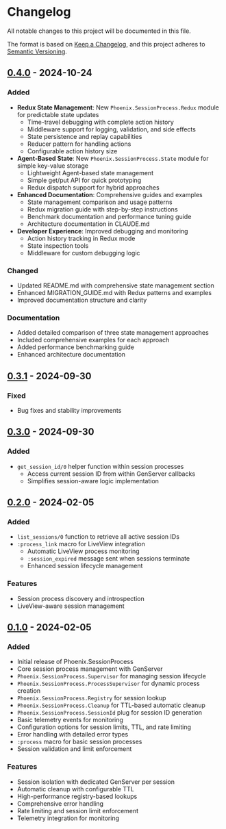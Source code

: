 # Changelog

All notable changes to this project will be documented in this file.

The format is based on [Keep a Changelog](https://keepachangelog.com/en/1.0.0/),
and this project adheres to [Semantic Versioning](https://semver.org/spec/v2.0.0.html).

## [0.4.0] - 2024-10-24

### Added
- **Redux State Management**: New `Phoenix.SessionProcess.Redux` module for predictable state updates
  - Time-travel debugging with complete action history
  - Middleware support for logging, validation, and side effects
  - State persistence and replay capabilities
  - Reducer pattern for handling actions
  - Configurable action history size
- **Agent-Based State**: New `Phoenix.SessionProcess.State` module for simple key-value storage
  - Lightweight Agent-based state management
  - Simple get/put API for quick prototyping
  - Redux dispatch support for hybrid approaches
- **Enhanced Documentation**: Comprehensive guides and examples
  - State management comparison and usage patterns
  - Redux migration guide with step-by-step instructions
  - Benchmark documentation and performance tuning guide
  - Architecture documentation in CLAUDE.md
- **Developer Experience**: Improved debugging and monitoring
  - Action history tracking in Redux mode
  - State inspection tools
  - Middleware for custom debugging logic

### Changed
- Updated README.md with comprehensive state management section
- Enhanced MIGRATION_GUIDE.md with Redux patterns and examples
- Improved documentation structure and clarity

### Documentation
- Added detailed comparison of three state management approaches
- Included comprehensive examples for each approach
- Added performance benchmarking guide
- Enhanced architecture documentation

## [0.3.1] - 2024-09-30

### Fixed
- Bug fixes and stability improvements

## [0.3.0] - 2024-09-30

### Added
- `get_session_id/0` helper function within session processes
  - Access current session ID from within GenServer callbacks
  - Simplifies session-aware logic implementation

## [0.2.0] - 2024-02-05

### Added
- `list_sessions/0` function to retrieve all active session IDs
- `:process_link` macro for LiveView integration
  - Automatic LiveView process monitoring
  - `:session_expired` message sent when sessions terminate
  - Enhanced session lifecycle management

### Features
- Session process discovery and introspection
- LiveView-aware session management

## [0.1.0] - 2024-02-05

### Added
- Initial release of Phoenix.SessionProcess
- Core session process management with GenServer
- `Phoenix.SessionProcess.Supervisor` for managing session lifecycle
- `Phoenix.SessionProcess.ProcessSupervisor` for dynamic process creation
- `Phoenix.SessionProcess.Registry` for session lookup
- `Phoenix.SessionProcess.Cleanup` for TTL-based automatic cleanup
- `Phoenix.SessionProcess.SessionId` plug for session ID generation
- Basic telemetry events for monitoring
- Configuration options for session limits, TTL, and rate limiting
- Error handling with detailed error types
- `:process` macro for basic session processes
- Session validation and limit enforcement

### Features
- Session isolation with dedicated GenServer per session
- Automatic cleanup with configurable TTL
- High-performance registry-based lookups
- Comprehensive error handling
- Rate limiting and session limit enforcement
- Telemetry integration for monitoring

[0.4.0]: https://github.com/gsmlg-dev/phoenix_session_process/compare/v0.3.1...v0.4.0
[0.3.1]: https://github.com/gsmlg-dev/phoenix_session_process/compare/v0.3.0...v0.3.1
[0.3.0]: https://github.com/gsmlg-dev/phoenix_session_process/compare/v0.2.0...v0.3.0
[0.2.0]: https://github.com/gsmlg-dev/phoenix_session_process/compare/v0.1.0...v0.2.0
[0.1.0]: https://github.com/gsmlg-dev/phoenix_session_process/releases/tag/v0.1.0

